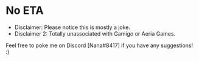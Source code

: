 # No ETA

- Disclaimer: Please notice this is mostly a joke.
- Disclaimer 2: Totally unassociated with Gamigo or Aeria Games.

Feel free to poke me on Discord [Nana#8417] if you have any suggestions! :)
